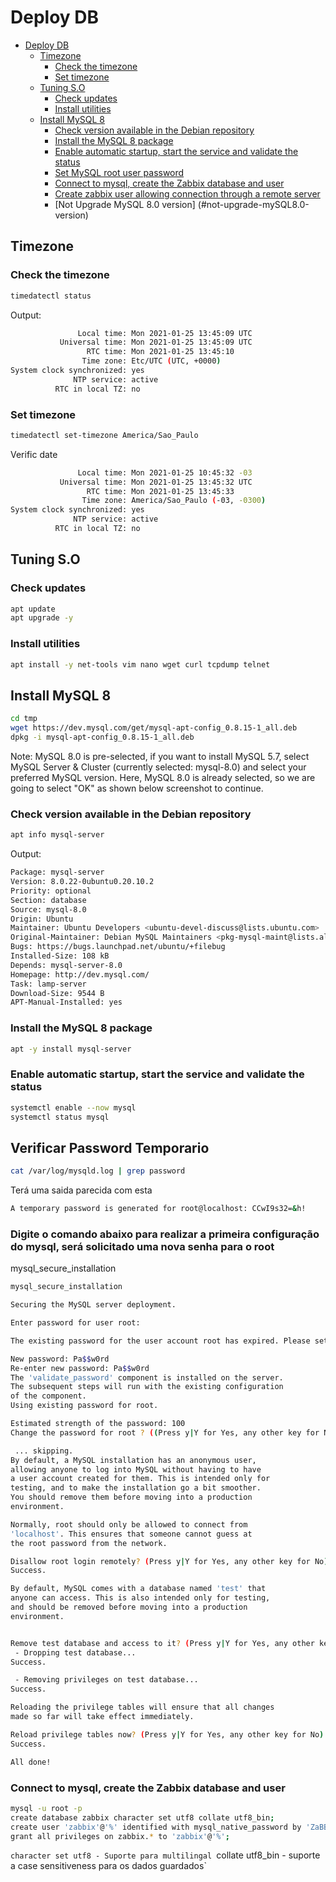 # Deploy DB

- [Deploy DB](#deploy-db)
  - [Timezone](#timezone)
    - [Check the timezone](#check-the-timezone)
    - [Set timezone](#set-timezone)
  - [Tuning S.O](#tuning-so)
    - [Check updates](#check-updates)
    - [Install utilities](#install-utilities)
  - [Install MySQL 8](#install-mysql-8)
    - [Check version available in the Debian repository](#check-version-available-in-the-d-repository)
    - [Install the MySQL 8 package](#install-the-mysql-8-package)
    - [Enable automatic startup, start the service and validate the status](#enable-automatic-startup-start-the-service-and-validate-the-status)
    - [Set MySQL root user password](#set-mysql-root-user-password)
    - [Connect to mysql, create the Zabbix database and user](#connect-to-mysql-create-the-zabbix-database-and-user)
    - [Create zabbix user allowing connection through a remote server](#create-zabbix-user-allowing-connection-through-a-remote-server)    
	- [Not Upgrade MySQL 8.0 version] (#not-upgrade-mySQL8.0-version)

## Timezone

### Check the timezone

```bash
timedatectl status
```

Output:

```bash
               Local time: Mon 2021-01-25 13:45:09 UTC
           Universal time: Mon 2021-01-25 13:45:09 UTC
                 RTC time: Mon 2021-01-25 13:45:10
                Time zone: Etc/UTC (UTC, +0000)
System clock synchronized: yes
              NTP service: active
          RTC in local TZ: no
```

### Set timezone

```bash
timedatectl set-timezone America/Sao_Paulo
```
Verific date
```bash
               Local time: Mon 2021-01-25 10:45:32 -03
           Universal time: Mon 2021-01-25 13:45:32 UTC
                 RTC time: Mon 2021-01-25 13:45:33
                Time zone: America/Sao_Paulo (-03, -0300)
System clock synchronized: yes
              NTP service: active
          RTC in local TZ: no
```


## Tuning S.O

### Check updates

```bash
apt update
apt upgrade -y
```

### Install utilities

```bash
apt install -y net-tools vim nano wget curl tcpdump telnet
```

## Install MySQL 8

```bash
cd tmp
wget https://dev.mysql.com/get/mysql-apt-config_0.8.15-1_all.deb
dpkg -i mysql-apt-config_0.8.15-1_all.deb
```
Note: MySQL 8.0 is pre-selected, if you want to install MySQL 5.7, select MySQL Server & Cluster (currently selected: mysql-8.0) and select your preferred MySQL version. Here, MySQL 8.0 is already selected, so we are going to select "OK" as shown below screenshot to continue.

### Check version available in the Debian repository

```bash
apt info mysql-server
```

Output:

```bash
Package: mysql-server
Version: 8.0.22-0ubuntu0.20.10.2
Priority: optional
Section: database
Source: mysql-8.0
Origin: Ubuntu
Maintainer: Ubuntu Developers <ubuntu-devel-discuss@lists.ubuntu.com>
Original-Maintainer: Debian MySQL Maintainers <pkg-mysql-maint@lists.alioth.debian.org>
Bugs: https://bugs.launchpad.net/ubuntu/+filebug
Installed-Size: 108 kB
Depends: mysql-server-8.0
Homepage: http://dev.mysql.com/
Task: lamp-server
Download-Size: 9544 B
APT-Manual-Installed: yes

```

### Install the MySQL 8 package

```bash
apt -y install mysql-server
```

### Enable automatic startup, start the service and validate the status

```bash
systemctl enable --now mysql
systemctl status mysql
```

## Verificar Password Temporario
```bash
cat /var/log/mysqld.log | grep password
```
Terá uma saida parecida com esta
```bash
A temporary password is generated for root@localhost: CCwI9s32=&h!
```

### Digite o comando abaixo para realizar a primeira configuração do mysql, será solicitado uma nova senha para o root
mysql_secure_installation

```bash
mysql_secure_installation

Securing the MySQL server deployment.

Enter password for user root:

The existing password for the user account root has expired. Please set a new password.

New password: Pa$$w0rd
Re-enter new password: Pa$$w0rd
The 'validate_password' component is installed on the server.
The subsequent steps will run with the existing configuration
of the component.
Using existing password for root.

Estimated strength of the password: 100
Change the password for root ? ((Press y|Y for Yes, any other key for No) :

 ... skipping.
By default, a MySQL installation has an anonymous user,
allowing anyone to log into MySQL without having to have
a user account created for them. This is intended only for
testing, and to make the installation go a bit smoother.
You should remove them before moving into a production
environment.

Normally, root should only be allowed to connect from
'localhost'. This ensures that someone cannot guess at
the root password from the network.

Disallow root login remotely? (Press y|Y for Yes, any other key for No) : y
Success.

By default, MySQL comes with a database named 'test' that
anyone can access. This is also intended only for testing,
and should be removed before moving into a production
environment.


Remove test database and access to it? (Press y|Y for Yes, any other key for No) : y
 - Dropping test database...
Success.

 - Removing privileges on test database...
Success.

Reloading the privilege tables will ensure that all changes
made so far will take effect immediately.

Reload privilege tables now? (Press y|Y for Yes, any other key for No) : y
Success.

All done!

```

### Connect to mysql, create the Zabbix database and user


```bash
mysql -u root -p
create database zabbix character set utf8 collate utf8_bin;
create user 'zabbix'@'%' identified with mysql_native_password by 'ZaBBix2021!';
grant all privileges on zabbix.* to 'zabbix'@'%';
```

`character set utf8 - Suporte para multilingal
`collate utf8_bin - suporte a case sensitiveness para os dados guardados`
